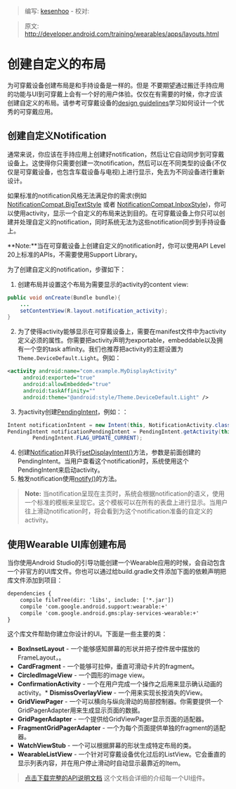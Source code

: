 > 编写: [kesenhoo](https://github.com/kesenhoo) - 校对:

> 原文: <http://developer.android.com/training/wearables/apps/layouts.html>

# 创建自定义的布局

为可穿戴设备创建布局是和手持设备是一样的。但是 不要期望通过搬迁手持应用的功能与UI到可穿戴上会有一个好的用户体验。仅仅在有需要的时候，你才应该创建自定义的布局。请参考可穿戴设备的[design guidelines](http://developer.android.com/design/wear/index.html)学习如何设计一个优秀的可穿戴应用。

<a name="CustomNotification"></a>
## 创建自定义Notification

通常来说，你应该在手持应用上创建好notification，然后让它自动同步到可穿戴设备上。这使得你只需要创建一次notification，然后可以在不同类型的设备(不仅仅是可穿戴设备，也包含车载设备与电视)上进行显示，免去为不同设备进行重新设计。

如果标准的notification风格无法满足你的需求(例如[NotificationCompat.BigTextStyle](http://developer.android.com/reference/android/support/v4/app/NotificationCompat.BigTextStyle.html) 或者 [NotificationCompat.InboxStyle](http://developer.android.com/reference/android/support/v4/app/NotificationCompat.InboxStyle.html))，你可以使用activity，显示一个自定义的布局来达到目的。在可穿戴设备上你只可以创建并处理自定义的notification，同时系统无法为这些notification同步到手持设备上。

**Note:**当在可穿戴设备上创建自定义的notification时，你可以使用API Level 20上标准的APIs，不需要使用Support Library。

为了创建自定义的notification，步骤如下：

1. 创建布局并设置这个布局为需要显示的activity的content view:
```java
public void onCreate(Bundle bundle){
    ...
    setContentView(R.layout.notification_activity);
}
```
2. 为了使得activity能够显示在可穿戴设备上，需要在manifest文件中为activity定义必须的属性。你需要把activity声明为exportable，embeddable以及拥有一个空的task affinity。我们也推荐把activity的主题设置为` Theme.DeviceDefault.Light`。例如：
```xml
<activity android:name="com.example.MyDisplayActivity"
     android:exported="true"
     android:allowEmbedded="true"
     android:taskAffinity=""
     android:theme="@android:style/Theme.DeviceDefault.Light" />
```
3. 为activity创建[PendingIntent](http://developer.android.com/reference/android/app/PendingIntent.html)，例如：：
```java
Intent notificationIntent = new Intent(this, NotificationActivity.class);
PendingIntent notificationPendingIntent = PendingIntent.getActivity(this, 0, notificationIntent,
        PendingIntent.FLAG_UPDATE_CURRENT);
```
4. 创建[Notification](http://developer.android.com/reference/android/app/Notification.html)并执行[setDisplayIntent()](http://developer.android.com/reference/android/app/Notification.WearableExtender.html#setDisplayIntent(android.app.PendingIntent))方法，参数是前面创建的PendingIntent。当用户查看这个notification时，系统使用这个PendingIntent来启动activity。
5. 触发notification使用[notify()](http://developer.android.com/reference/java/lang/Object.html#notify())的方法。

> **Note:** 当notification呈现在主页时，系统会根据notification的语义，使用一个标准的模板来呈现它。这个模板可以在所有的表盘上进行显示。当用户往上滑动notification时，将会看到为这个notification准备的自定义的activity。

## 使用Wearable UI库创建布局

当你使用Android Studio的引导功能创建一个Wearable应用的时候，会自动包含一个非官方的UI库文件。你也可以通过给build.gradle文件添加下面的依赖声明把库文件添加到项目：
```xml
dependencies {
    compile fileTree(dir: 'libs', include: ['*.jar'])
    compile 'com.google.android.support:wearable:+'
    compile 'com.google.android.gms:play-services-wearable:+'
}
```
这个库文件帮助你建立你设计的UI。下面是一些主要的类：
* **BoxInsetLayout** - 一个能够感知屏幕的形状并把子控件居中摆放的FrameLayout，。
* **CardFragment** - 一个能够可拉伸，垂直可滑动卡片的fragment。
* **CircledImageView** - 一个圆形的image view。
* **ConfirmationActivity** - 一个在用户完成一个操作之后用来显示确认动画的activity。* **DismissOverlayView** - 一个用来实现长按消失的View。
* **GridViewPager** - 一个可以横向与纵向滑动的局部控制器。你需要提供一个GridPagerAdapter用来生成显示页面的数据。
* **GridPagerAdapter** - 一个提供给GridViewPager显示页面的适配器。
* **FragmentGridPagerAdapter** - 一个为每个页面提供单独的fragment的适配器。
* **WatchViewStub** - 一个可以根据屏幕的形状生成特定布局的类。
* **WearableListView** - 一个针对可穿戴设备优化过后的ListView。它会垂直的显示列表内容，并在用户停止滑动时自动显示最靠近的Item。

> [点击下载完整的API说明文档](http://developer.android.com/shareables/training/wearable-support-docs.zip) 这个文档会详细的介绍每一个UI组件。


